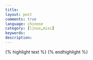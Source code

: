 ```yaml
---
title:
layout: post
comments: true
language: chinese
category: [linux,misc]
keywords:
description:
---
```


<!-- more -->

<!--

## OOM

1. 原理以及可配置参数是什么？
2. 内存的计算方式？
3. cgroup 中内存计算方式，感觉应该不是RSS？
4. OOM之后如何判断是怎么引起的？
5. 与ulimit限制的关系是什么？


## 简述

系统中的物理内存都会有个可用的上限，为了防止系统不可用，Linux 内核会通过

Linux 内核有个机制叫 OOM killer（Out-Of-Memory killer），该机制会监控那些占用内存过大，尤其是瞬间很快消耗大量内存的进程，为了防止内存耗尽而内核会把该进程杀掉。典型的情况是：某天一台机器突然ssh远程登录不了，但能ping通，说明不是网络的故障，原因是sshd进程被OOM killer杀掉了（多次遇到这样的假死状况）。重启机器后查看系统日志/var/log/messages会发现Out of Memory: Kill process 1865（sshd）类似的错误信息。


防止重要的系统进程触发(OOM)机制而被杀死：可以设置参数/proc/PID/oom_adj为-17，可临时关闭linux内核的OOM机制。内核会通过特定的算法给每个进程计算一个分数来决定杀哪个进程，每个进程的oom分数可以/proc/PID/oom_score中找到。我们运维过程中保护的一般是sshd和一些管理agent。


当物理内存和交换空间都被用完时，如果还有进程来申请内存，内核将触发 OOM Killer 。


### 防止被杀

为了防止进程被杀，可以将 `/proc/<PID>/oom_adj` 设置为 `-17` ，详细可以参考 `linux/oom.h` 中关于 `OOM_DISABLE` 宏的定义。

例如，对于一些常用的系统进程可以通过如下的方式设置，也可以添加到启动脚本里，或者 crontab 中。

pgrep -f "/usr/sbin/sshd" | while read PID;do echo -17 > /proc/$PID/oom_adj;done

### 行为

OOM 操作时的行为与两个参数相关，也就是 `/proc/sys/vm/{panic_on_oom,oom_kill_allocating_task}` 两个文件。

#### 选择进程

> Linux 中在出现了一些无法处理的场景时会触发 `Kernel Panic` ，类似于 Windows 中的蓝屏，此时只能重启服务器。
https://www.52os.net/articles/linux-force-kernel-panic-1.html
http://www.hulkdev.com/posts/oom_killer
http://blog.51cto.com/laoxu/1267097
http://hongjiang.info/tag/oom-killer/
http://blog.chinaunix.net/uid-29242873-id-3942763.html
https://segmentfault.com/a/1190000008268803
https://segmentfault.com/a/1190000008125359
https://blog.csdn.net/liukuan73/article/details/43238623
https://blog.csdn.net/kris_fei/article/details/8859854
https://www.kernel.org/doc/gorman/html/understand/understand007.html
https://lwn.net/Articles/529927/
https://github.com/torvalds/linux/blob/master/Documentation/cgroup-v1/memcg_test.txt
其行为如下：

1.检查文件/proc/sys/vm/panic_on_oom，如果里面的值为2，那么系统一定会触发panic
2.如果/proc/sys/vm/panic_on_oom的值为1，那么系统有可能触发panic（见后面的介绍）
3.如果/proc/sys/vm/panic_on_oom的值为0，或者上一步没有触发panic，那么内核继续检查文件/proc/sys/vm/oom_kill_allocating_task
3.如果/proc/sys/vm/oom_kill_allocating_task为1，那么内核将kill掉当前申请内存的进程
4.如果/proc/sys/vm/oom_kill_allocating_task为0，内核将检查每个进程的分数，分数最高的进程将被kill掉（见后面介绍）

进程被kill掉之后，如果/proc/sys/vm/oom_dump_tasks为1，且系统的rlimit中设置了core文件大小，将会由/proc/sys/kernel/core_pattern里面指定的程序生成core dump文件，这个文件里将包含
pid, uid, tgid, vm size, rss, nr_ptes, nr_pmds, swapents, oom_score_adj
score, name等内容，拿到这个core文件之后，可以做一些分析，看为什么这个进程被选中kill掉。

这里可以看看ubuntu默认的配置：

## 源码分析

mem_cgroup_oom_synchronize() cgroup中可能触发的OOM的入口
 |-mem_cgroup_out_of_memory()
   |-oom_kill_process() 
   | |-dump_header() 对应了invoked oom-killer    

正常的入口应该是 `out_of_memory()`

当然，本文所述的也不是所有的cache不能被释放的情形。那么，在你的应用场景下，还有那些cache不能被释放的场景呢？

mincore 
fincore

Documentation/cgroups/memory.txt
https://lwn.net/Articles/529927/
OOM日志分析
https://blog.csdn.net/kickxxx/article/details/50337647

业务进程使用的内存主要有以下几种情况：

1. 用户空间的匿名映射页 (（Anonymous pages in User Mode address spaces），比如调用malloc分配的内存，以及使用MAP_ANONYMOUS的mmap；当系统内存不够时，内核可以将这部分内存交换出去；
2. 用户空间的文件映射页（Mapped pages in User Mode address spaces），包含map file和map tmpfs；前者比如指定文件的mmap，后者比如IPC共享内存；当系统内存不够时，内核可以回收这些页，但回收之前可能需要与文件同步数据；
3. 文件缓存（page in page cache of disk file）；发生在程序通过普通的read/write读写文件时，当系统内存不够时，内核可以回收这些页，但回收之前可能需要与文件同步数据；
4. buffer pages，属于page cache；比如读取块设备文件。

其中（1）和（2）是算作进程的RSS，（3)和（4)属于page cache。

按照 [Memory Types](https://techtalk.intersec.com/2013/07/memory-part-1-memory-types/) 中的分类


可以通过 `systemd-cgtop -m` 查看，这里内存读取的实际上就是 `memory.usage_in_bytes` 中的内容。

很多的使用特性实际上可以参考 [Memory Resource Controller Implementation Memo](https://github.com/torvalds/linux/blob/master/Documentation/cgroup-v1/memcg_test.txt) 中的介绍。

很不错的文章，包括了Linux相关的内容
https://segmentfault.com/u/wuyangchun
关于cgroup内存相关的介绍
https://segmentfault.com/a/1190000008125359


插件进程ID、父进程ID、进程组ID、会话ID、用户名、组名、有效用户名、有效组名、SUID等信息，建议在测试时使用会话 ID。

ps -eo pid,ppid,pgid,tid,tgid,sid,user,group,euser,egroup,suid,cmd | grep 43430

当脚本 fork 了很多子进程之后(`sleep 1000&`)，如果直接 kill 对应的脚本，那么子进程实际上可能无法退出。实际上，在 `kill(3)` 中有如下的介绍:

If pid is negative, but not -1, sig shall be sent to all processes (excluding an unspecified set of system processes) whose process group ID is equal to the absolute value of pid, and for which the process has permission to send a signal.

也就是说在 `fork()` 出来子进程后，需要设置进程组 ID 信息，可以通过 `setpgrp()` 或者 `setpgid()` 进行设置。

#include <unistd.h>
pid_t setpgrp(void);
int setpgid(pid_t pid, pid_t pgid);

实测，如果通过 `kill(-PGID)` 方式，对于后台运行的任务实际上并未退出，使用 `killpg(PGID)` 接口一样。即使注册了 `SIGCHLD` 处理函数，实际上也只能接收到其直接的子进程，而对于孙子进程也是束手无策。

当然，也可以在脚本中将信号传递给对应的子进程，可以参考 [如何将SIGTERM信号传播到Bash脚本中的子进程](https://www.jianshu.com/p/603c08eab77b) 。


在 libev 中，如果要使用自己的 `SIGCHLD` 需要确保 `EV_CHILD_ENABLE` 关闭掉。


所以，对于像 [github tini](https://github.com/krallin/tini) 这样的进程，需要确保其以 `PID 1` 的方式启动，这样对于 Zombies 进程会自动被 tini 托管。

也可以通过注册一个 subreaper 的方式 (Linux >= 3.4) ，即使其运行的 PID 不是 1 也会收到相关的信号。

## 孤儿进程

当子进程还在运行时，如果其父进程被 `kill` 掉，那么这个子进程会变成孤儿进程 (Orphaned Process)，然后它会被 init 进程接管。

其它的一些场景，例如容器、DevOps的Agent，一般并非是 init 进程，对于容器一般是其主进程。

那么对于这些场景，如果出现了孤儿进程，那么谁会来接管这个进程？

### 内核处理

在 Linux 内核中，通过 `find_new_reaper()` 函数完成，其中的注释介绍了其处理方式，接管过程分为了三步：

1. 找到相同线程组里其它可用的线程，注意，是线程而非进程。
2. 如果没有找到则处理 subreaper 处理，下面详解。
3. 最后，使用 PID 为 1 的进程来接管孤儿进程。

其实这里的 subreaper 会比较复杂一些，下面简单介绍。

### SubReaper

可以参考 `prctl(2)` 中关于 `PR_SET_CHILD_SUBREAPER` 参数的介绍，其中 `prctl` 是内核暴露的函数用来查看或者修改进程的信息。

当进程被标记为 `subreaper` 之后，其创建的子进程，包括子进程的子进程都会标记为拥有一个 subreaper。

Upon termination of a process that is orphaned (i.e., its immediate parent has already terminated)
and marked as having a subreaper, the nearest still living ancestor subreaper will receive a SIGCHLD
signal and be able to wait(2) on the process to discover its termination status.

https://blog.phusion.nl/2015/01/20/docker-and-the-pid-1-zombie-reaping-problem/
http://adoyle.me/blog/orphaned-process-and-zombie-process-and-docker.html

简单来说，有一台 Windows 机器(B)可以连接到外网，同时可以连接到一台私有网段机器(A)。

----- 在(A)创建git代码仓库
cd /codes/project
git init
touch README.md
git add -A .
git commit -m "create project"

----- 切换到project父目录，并创建一个project-bare目录
cd ..
mkdir project-bare
cd project-bare

------ 从原仓库创建bare仓库，并以此作为"中央"仓库，其它机器(含本地)会往这里push/pull
git clone --bare ../project .

------ 在本地将project-bare添加为remote
cd ../project
git remote add origin ../project-bare
git branch --set-upstream-to=origin/master master

然后在机器 B 上连接机器 A 。

git clone ssh://<username>@<ip>:<port>:/codes/project-bare/project-bare.git project
git clone ssh://jinyang@10.120.185.240:/home/jinyang/experiment/project-bare project

clone 下来之后，在机器 B 上做修改，然后 commit/push 之后，在机器 A 上就可以 pull 到了；反之亦然。

那么，在机器 B 上对应了两个远端，包括了从 github 上下载，以及私网上的代码。

### 多个远端

这里会设置别名。

git remote add github https://github.com/Jin-Yang/MiniAgent.git

git config --global --unset http.proxy
git config --global --unset https.proxy



为减少日志文件占用的空间，很多情况下会将日志文件以天或周为周期打包成 `tar.gz` 包保存，但这样会导致压缩包不方便查看，在不解压可以通过 `zutils` 工具查看，例如 `zcat` `zcmp` `zdiff` `zgrep`。


----- 直接查看压缩包
$ zcat xxx.tar.gz
$ zgrep 'xxx' xxx.tar.gz

如果出现 `Binary file (standard input) matches` 类似的内容，可以添加 `--binary-files=text` 参数。主要是因为压缩使用的是 `tar czvf` 参数打包，实际上经过 `tar` 与 `gzip` 两层压缩，导致其直接不能管道。

可以通过 `tar tvf xxx.tar.gz` 不解压查看所包含的文件。

-->


{% highlight text %}
{% endhighlight %}
